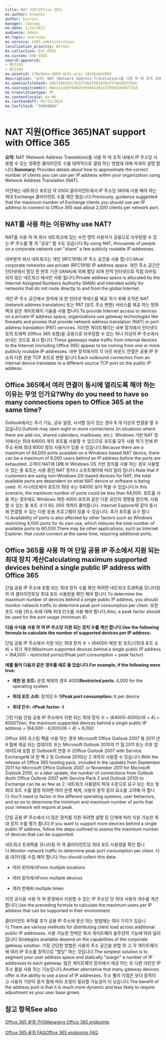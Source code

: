 ```yaml
---
title: NAT 지원(Office 365)
ms.author: krowley
author: kccross
manager: laurawi
ms.date: 1/24/2017
audience: Admin
ms.topic: overview
ms.service: o365-administration
localization_priority: Normal
ms.collection: Ent_O365
ms.custom: Adm_O365
search.appverid:
- MET150
- BCS160
ms.assetid: 170e96ea-d65d-4e51-acac-1de56abe39b9
description: '요약: NAT (Network Address Translation)를 사용 하 여 조직 내에서 IP 주소당 사용할 수 있는 정확한 클라이언트 수를 대략적으로 결정 하는 방법에 대해 자세히 설명 합니다.'
ms.openlocfilehash: bdbf108163c7b22fd6d7583436af5f0ed655784c
ms.sourcegitcommit: 08e1e1c09f64926394043291a77856620d6f72b5
ms.translationtype: MT
ms.contentlocale: ko-KR
ms.lasthandoff: 05/15/2019
ms.locfileid: "34069884"
---
```

# <a name="nat-support-with-office-365"></a><span data-ttu-id="81d60-103">NAT 지원(Office 365)</span><span class="sxs-lookup"><span data-stu-id="81d60-103">NAT support with Office 365</span></span>

 <span data-ttu-id="81d60-104">**요약:** NAT (Network Address Translation)를 사용 하 여 조직 내에서 IP 주소당 사용할 수 있는 정확한 클라이언트 수를 대략적으로 결정 하는 방법에 대해 자세히 설명 합니다.</span><span class="sxs-lookup"><span data-stu-id="81d60-104">**Summary:** Provides details about how to approximate the correct number of clients you can use per IP address within your organization using Network Address Translation (NAT).</span></span> 
  
<span data-ttu-id="81d60-105">이전에는 네트워크 포트당 약 2000 클라이언트에서 IP 주소당 365에 사용 해야 하는 최대 Exchange 클라이언트 수를 제안 했습니다.</span><span class="sxs-lookup"><span data-stu-id="81d60-105">Previously, guidance suggested that the maximum number of Exchange clients you should use per IP address to connect to Office 365 was about 2,000 clients per network port.</span></span>
  
## <a name="why-use-nat"></a><span data-ttu-id="81d60-106">NAT를 사용 하는 이유</span><span class="sxs-lookup"><span data-stu-id="81d60-106">Why use NAT?</span></span>

<span data-ttu-id="81d60-107">NAT를 사용 하 여 회사 네트워크에 있는 수천 명의 사용자가 공용으로 라우팅할 수 있는 IP 주소를 몇 개 "공유" 할 수도 있습니다.</span><span class="sxs-lookup"><span data-stu-id="81d60-107">By using NAT, thousands of people on a corporate network can "share" a few publicly routable IP addresses.</span></span>
  
<span data-ttu-id="81d60-108">대부분의 회사 네트워크는 개인 (RFC1918) IP 주소 공간을 사용 합니다.</span><span class="sxs-lookup"><span data-stu-id="81d60-108">Most corporate networks use private (RFC1918) IP address space.</span></span> <span data-ttu-id="81d60-109">개인 주소 공간은 인터넷에서 할당 된 번호 기관 (IANA)에 의해 할당 되며 전역 인터넷으로 직접 라우팅 되지 않는 네트워크 에서만 사용 됩니다.</span><span class="sxs-lookup"><span data-stu-id="81d60-109">Private address space is allocated by the Internet Assigned Numbers Authority (IANA) and intended solely for networks that do not route directly to and from the global Internet.</span></span>
  
<span data-ttu-id="81d60-110">개인 IP 주소 공간에서 장치에 대 한 인터넷 액세스를 제공 하기 위해 조직은 NAT (network address translation) 또는 PAT (포트 주소 변환) 서비스를 제공 하는 방화벽과 같은 게이트웨이 기술을 사용 합니다.</span><span class="sxs-lookup"><span data-stu-id="81d60-110">To provide Internet access to devices on a private IP address space, organizations use gateway technologies like firewalls and proxies that provide network address translation (NAT) or port address translation (PAT) services.</span></span> <span data-ttu-id="81d60-111">이러한 게이트웨이는 내부 장치에서 인터넷으로의 트래픽 (Office 365 포함)을 공용으로 라우팅할 수 있는 하나 이상의 IP 주소에서 보내는 것으로 표시 합니다.</span><span class="sxs-lookup"><span data-stu-id="81d60-111">These gateways make traffic from internal devices to the Internet (including Office 365) appear to be coming from one or more publicly routable IP addresses.</span></span> <span data-ttu-id="81d60-112">내부 장치에서의 각 아웃 바운드 연결은 공용 IP 주소의 다른 원본 TCP 포트로 변환 됩니다.</span><span class="sxs-lookup"><span data-stu-id="81d60-112">Each outbound connection from an internal device translates to a different source TCP port on the public IP address.</span></span> 
  
## <a name="why-do-you-need-to-have-so-many-connections-open-to-office-365-at-the-same-time"></a><span data-ttu-id="81d60-113">Office 365에서 여러 연결이 동시에 열리도록 해야 하는 이유는 무엇 인가요?</span><span class="sxs-lookup"><span data-stu-id="81d60-113">Why do you need to have so many connections open to Office 365 at the same time?</span></span>

<span data-ttu-id="81d60-114">Outlook에서는 추가 기능, 공유 일정, 사서함 등이 있는 경우 8 개 이상의 연결을 열 수 있습니다.</span><span class="sxs-lookup"><span data-stu-id="81d60-114">Outlook may open eight or more connections (in situations where there are add-ins, shared calendars, mailboxes, etc.).</span></span> <span data-ttu-id="81d60-115">Windows 기반 NAT 장치에서는 최대 64000 개의 포트를 사용할 수 있으므로 포트를 모두 사용 하기 전에 IP 주소 뒤에 최대 8000 명의 사용자가 있을 수 있습니다.</span><span class="sxs-lookup"><span data-stu-id="81d60-115">Because there are a maximum of 64,000 ports available on a Windows-based NAT device, there can be a maximum of 8,000 users behind an IP address before the ports are exhausted.</span></span> <span data-ttu-id="81d60-116">고객이 NAT에 대해 비 Windows OS 기반 장치를 사용 하는 경우 사용할 수 있는 총 포트는 사용 중인 NAT 장치나 소프트웨어에 따라 달라 집니다.</span><span class="sxs-lookup"><span data-stu-id="81d60-116">Note that if customers are using non-Windows OS-based devices for NAT, the total available ports are dependent on what NAT device or software is being used.</span></span> <span data-ttu-id="81d60-117">이 시나리오에서 포트의 최대 수는 64000 보다 작을 수 있습니다.</span><span class="sxs-lookup"><span data-stu-id="81d60-117">In this scenario, the maximum number of ports could be less than 64,000.</span></span> <span data-ttu-id="81d60-118">포트를 사용 하는 경우에도 Windows 제한 4000 포트와 같은 다른 요인의 영향을 받으며, 사용할 수 있는 총 포트 수가 60, 000 개까지 줄어듭니다. Internet Explorer와 같이 동시에 연결할 수 있는 다른 응용 프로그램이 있을 수 있습니다. 추가 포트를 요구 합니다.</span><span class="sxs-lookup"><span data-stu-id="81d60-118">Availability of ports is also affected by other factors such as Windows restricting 4,000 ports for its own use, which reduces the total number of available ports to 60,000.There may be other applications, such as Internet Explorer, that could connect at the same time, requiring additional ports.</span></span>
  
## <a name="calculating-maximum-supported-devices-behind-a-single-public-ip-address-with-office-365"></a><span data-ttu-id="81d60-119">Office 365을 사용 하 여 단일 공용 IP 주소에서 지원 되는 최대 장치 계산</span><span class="sxs-lookup"><span data-stu-id="81d60-119">Calculating maximum supported devices behind a single public IP address with Office 365</span></span>

<span data-ttu-id="81d60-120">단일 공용 IP 주소에 포함 되는 최대 장치 수를 확인 하려면 네트워크 트래픽을 모니터링 하 여 클라이언트당 최대 포트 사용량을 확인 해야 합니다.</span><span class="sxs-lookup"><span data-stu-id="81d60-120">To determine the maximum number of devices behind a single public IP address, you should monitor network traffic to determine peak port consumption per client.</span></span> <span data-ttu-id="81d60-121">또한 포트 사용 (최소 4)에 대해 최대 인수를 사용 해야 합니다.</span><span class="sxs-lookup"><span data-stu-id="81d60-121">Also, a peak factor should be used for the port usage (minimum 4).</span></span> 
  
 <span data-ttu-id="81d60-122">**다음 수식을 사용 하 여 IP 주소당 지원 되는 장치 수를 계산 합니다.**</span><span class="sxs-lookup"><span data-stu-id="81d60-122">**Use the following formula to calculate the number of supported devices per IP address:**</span></span>
  
<span data-ttu-id="81d60-123">단일 공용 IP 주소에서 지원 되는 최대 장치 수 = (64000-제한 된 포트)/(최대 포트 소비 + 피크 계수)</span><span class="sxs-lookup"><span data-stu-id="81d60-123">Maximum supported devices behind a single public IP address = (64,000 - restricted ports)/(Peak port consumption + peak factor)</span></span>
  
 <span data-ttu-id="81d60-124">**예를 들어 다음과 같은 경우를 예로 들 있습니다.**</span><span class="sxs-lookup"><span data-stu-id="81d60-124">**For example, if the following were true:**</span></span>
  
- <span data-ttu-id="81d60-125">**제한 된 포트:** 운영 체제의 경우 4000</span><span class="sxs-lookup"><span data-stu-id="81d60-125">**Restricted ports:** 4,000 for the operating system</span></span> 
    
- <span data-ttu-id="81d60-126">**최대 포트 소비:** 장치당 6 개</span><span class="sxs-lookup"><span data-stu-id="81d60-126">**Peak port consumption:** 6 per device</span></span> 
    
- <span data-ttu-id="81d60-127">**최대 인수:** 4</span><span class="sxs-lookup"><span data-stu-id="81d60-127">**Peak factor:** 4</span></span> 
    
<span data-ttu-id="81d60-128">그런 다음 단일 공용 IP 주소에서 지원 되는 최대 장치 수 = (64000-4000)/(6 + 4) = 6000</span><span class="sxs-lookup"><span data-stu-id="81d60-128">Then, the maximum supported devices behind a single public IP address = (64,000 - 4,000)/(6 + 4) = 6,000</span></span>
  
<span data-ttu-id="81d60-129">Office 365 호스팅 팩을 사용 하는 경우 Microsoft Office Outlook 2007 용 2011 년 9 월에 제공 되는 업데이트 또는 Microsoft Outlook 2010의 11 월 2011 또는 이후 업데이트에 포함 된 Outlook의 연결 수 (Office Outlook 2007 with Service Exchange에 대 한 팩 2 및 Outlook 2010)는 2 개까지 사용할 수 있습니다.</span><span class="sxs-lookup"><span data-stu-id="81d60-129">With the release of Office 365 hosting pack, included in the updates from September 2011 for Microsoft Office Outlook 2007, or November 2011 for Microsoft Outlook 2010, or a later update, the number of connections from Outlook (both Office Outlook 2007 with Service Pack 2 and Outlook 2010) to Exchange can be as few as 2.</span></span> <span data-ttu-id="81d60-130">네트워크 사용량이 최대 수준으로 요구 되는 최소 및 최대 포트 수를 결정 하려면 여러 운영 체제, 사용자 동작 등의 요소를 고려해 야 합니다.</span><span class="sxs-lookup"><span data-stu-id="81d60-130">You'll need to factor in the different operating systems, user behaviors, and so on to determine the minimum and maximum number of ports that your network will require at peak.</span></span>
  
<span data-ttu-id="81d60-131">단일 공용 IP 주소에서 더 많은 장치를 지원 하려면 설명 된 단계에 따라 지원 가능한 최대 장치 수를 평가 합니다.</span><span class="sxs-lookup"><span data-stu-id="81d60-131">If you want to support more devices behind a single public IP address, follow the steps outlined to assess the maximum number of devices that can be supported:</span></span>
  
<span data-ttu-id="81d60-132">네트워크 트래픽을 모니터링 하 여 클라이언트당 최대 포트 사용량을 확인 합니다.</span><span class="sxs-lookup"><span data-stu-id="81d60-132">Monitor network traffic to determine peak port consumption per client.</span></span> <span data-ttu-id="81d60-133">다음 데이터를 수집 해야 합니다.</span><span class="sxs-lookup"><span data-stu-id="81d60-133">You should collect this data:</span></span>
  
- <span data-ttu-id="81d60-134">여러 위치에서</span><span class="sxs-lookup"><span data-stu-id="81d60-134">From multiple locations</span></span>
    
- <span data-ttu-id="81d60-135">여러 장치에서</span><span class="sxs-lookup"><span data-stu-id="81d60-135">From multiple devices</span></span>
    
- <span data-ttu-id="81d60-136">여러 번에</span><span class="sxs-lookup"><span data-stu-id="81d60-136">At multiple times</span></span>
    
<span data-ttu-id="81d60-137">이전 공식을 사용 하 여 환경에서 지원할 수 있는 IP 주소당 당 최대 사용자 개수를 계산 합니다.</span><span class="sxs-lookup"><span data-stu-id="81d60-137">Use the preceding formula to calculate the maximum users per IP address that can be supported in their environment.</span></span>
  
<span data-ttu-id="81d60-138">클라이언트 부하를 추가 공용 IP 주소에 분산 하는 방법에는 여러 가지가 있습니다.</span><span class="sxs-lookup"><span data-stu-id="81d60-138">There are various methods for distributing client load across additional public IP addresses.</span></span> <span data-ttu-id="81d60-139">사용 가능한 전략은 회사 게이트웨이 솔루션의 기능에 따라 달라 집니다.</span><span class="sxs-lookup"><span data-stu-id="81d60-139">Strategies available depend on the capabilities of the corporate gateway solution.</span></span> <span data-ttu-id="81d60-140">가장 간단한 방법은 사용자 주소 공간을 분할 하 고 각 게이트웨이에 여러 IP 주소를 정적으로 "할당" 하는 것입니다.</span><span class="sxs-lookup"><span data-stu-id="81d60-140">The simplest solution is to segment your user address space and statically "assign" a number of IP addresses to each gateway.</span></span> <span data-ttu-id="81d60-141">많은 게이트웨이 장치에서 제공 하는 또 다른 대안은 IP 주소 풀을 사용 하는 기능입니다.</span><span class="sxs-lookup"><span data-stu-id="81d60-141">Another alternative that many gateway devices offer is the ability to use a pool of IP addresses.</span></span> <span data-ttu-id="81d60-142">주소 풀의 이점은 보다 동적이 고 사용자 기반이 증가 함에 따라 조정이 필요할 가능성이 더 낮습니다.</span><span class="sxs-lookup"><span data-stu-id="81d60-142">The benefit of the address pool is that it is much more dynamic and less likely to require adjustment as your user base grows.</span></span>
  
## <a name="see-also"></a><span data-ttu-id="81d60-143">참고 항목</span><span class="sxs-lookup"><span data-stu-id="81d60-143">See also</span></span>

[<span data-ttu-id="81d60-144">Office 365 끝점 관리</span><span class="sxs-lookup"><span data-stu-id="81d60-144">Managing Office 365 endpoints</span></span>](https://support.office.com/article/99cab9d4-ef59-4207-9f2b-3728eb46bf9a)
  
[<span data-ttu-id="81d60-145">Office 365 끝점 FAQ</span><span class="sxs-lookup"><span data-stu-id="81d60-145">Office 365 endpoints FAQ</span></span>](https://support.office.com/article/d4088321-1c89-4b96-9c99-54c75cae2e6d)


